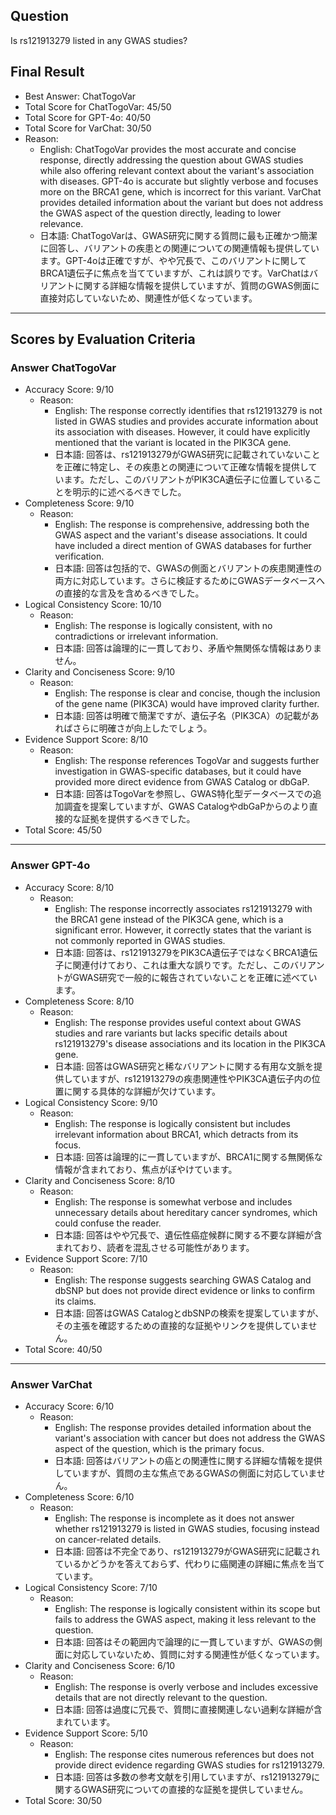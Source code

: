 ## Question

Is rs121913279 listed in any GWAS studies?

## Final Result

- Best Answer: ChatTogoVar
- Total Score for ChatTogoVar: 45/50
- Total Score for GPT-4o: 40/50
- Total Score for VarChat: 30/50
- Reason:
  - English: ChatTogoVar provides the most accurate and concise response, directly addressing the question about GWAS studies while also offering relevant context about the variant's association with diseases. GPT-4o is accurate but slightly verbose and focuses more on the BRCA1 gene, which is incorrect for this variant. VarChat provides detailed information about the variant but does not address the GWAS aspect of the question directly, leading to lower relevance.
  - 日本語: ChatTogoVarは、GWAS研究に関する質問に最も正確かつ簡潔に回答し、バリアントの疾患との関連についての関連情報も提供しています。GPT-4oは正確ですが、やや冗長で、このバリアントに関してBRCA1遺伝子に焦点を当てていますが、これは誤りです。VarChatはバリアントに関する詳細な情報を提供していますが、質問のGWAS側面に直接対応していないため、関連性が低くなっています。

---

## Scores by Evaluation Criteria

### Answer ChatTogoVar
- Accuracy Score: 9/10
  - Reason: 
    - English: The response correctly identifies that rs121913279 is not listed in GWAS studies and provides accurate information about its association with diseases. However, it could have explicitly mentioned that the variant is located in the PIK3CA gene.
    - 日本語: 回答は、rs121913279がGWAS研究に記載されていないことを正確に特定し、その疾患との関連について正確な情報を提供しています。ただし、このバリアントがPIK3CA遺伝子に位置していることを明示的に述べるべきでした。
- Completeness Score: 9/10
  - Reason: 
    - English: The response is comprehensive, addressing both the GWAS aspect and the variant's disease associations. It could have included a direct mention of GWAS databases for further verification.
    - 日本語: 回答は包括的で、GWASの側面とバリアントの疾患関連性の両方に対応しています。さらに検証するためにGWASデータベースへの直接的な言及を含めるべきでした。
- Logical Consistency Score: 10/10
  - Reason: 
    - English: The response is logically consistent, with no contradictions or irrelevant information.
    - 日本語: 回答は論理的に一貫しており、矛盾や無関係な情報はありません。
- Clarity and Conciseness Score: 9/10
  - Reason: 
    - English: The response is clear and concise, though the inclusion of the gene name (PIK3CA) would have improved clarity further.
    - 日本語: 回答は明確で簡潔ですが、遺伝子名（PIK3CA）の記載があればさらに明確さが向上したでしょう。
- Evidence Support Score: 8/10
  - Reason: 
    - English: The response references TogoVar and suggests further investigation in GWAS-specific databases, but it could have provided more direct evidence from GWAS Catalog or dbGaP.
    - 日本語: 回答はTogoVarを参照し、GWAS特化型データベースでの追加調査を提案していますが、GWAS CatalogやdbGaPからのより直接的な証拠を提供するべきでした。
- Total Score: 45/50

---

### Answer GPT-4o
- Accuracy Score: 8/10
  - Reason: 
    - English: The response incorrectly associates rs121913279 with the BRCA1 gene instead of the PIK3CA gene, which is a significant error. However, it correctly states that the variant is not commonly reported in GWAS studies.
    - 日本語: 回答は、rs121913279をPIK3CA遺伝子ではなくBRCA1遺伝子に関連付けており、これは重大な誤りです。ただし、このバリアントがGWAS研究で一般的に報告されていないことを正確に述べています。
- Completeness Score: 8/10
  - Reason: 
    - English: The response provides useful context about GWAS studies and rare variants but lacks specific details about rs121913279's disease associations and its location in the PIK3CA gene.
    - 日本語: 回答はGWAS研究と稀なバリアントに関する有用な文脈を提供していますが、rs121913279の疾患関連性やPIK3CA遺伝子内の位置に関する具体的な詳細が欠けています。
- Logical Consistency Score: 9/10
  - Reason: 
    - English: The response is logically consistent but includes irrelevant information about BRCA1, which detracts from its focus.
    - 日本語: 回答は論理的に一貫していますが、BRCA1に関する無関係な情報が含まれており、焦点がぼやけています。
- Clarity and Conciseness Score: 8/10
  - Reason: 
    - English: The response is somewhat verbose and includes unnecessary details about hereditary cancer syndromes, which could confuse the reader.
    - 日本語: 回答はやや冗長で、遺伝性癌症候群に関する不要な詳細が含まれており、読者を混乱させる可能性があります。
- Evidence Support Score: 7/10
  - Reason: 
    - English: The response suggests searching GWAS Catalog and dbSNP but does not provide direct evidence or links to confirm its claims.
    - 日本語: 回答はGWAS CatalogとdbSNPの検索を提案していますが、その主張を確認するための直接的な証拠やリンクを提供していません。
- Total Score: 40/50

---

### Answer VarChat
- Accuracy Score: 6/10
  - Reason: 
    - English: The response provides detailed information about the variant's association with cancer but does not address the GWAS aspect of the question, which is the primary focus.
    - 日本語: 回答はバリアントの癌との関連性に関する詳細な情報を提供していますが、質問の主な焦点であるGWASの側面に対応していません。
- Completeness Score: 6/10
  - Reason: 
    - English: The response is incomplete as it does not answer whether rs121913279 is listed in GWAS studies, focusing instead on cancer-related details.
    - 日本語: 回答は不完全であり、rs121913279がGWAS研究に記載されているかどうかを答えておらず、代わりに癌関連の詳細に焦点を当てています。
- Logical Consistency Score: 7/10
  - Reason: 
    - English: The response is logically consistent within its scope but fails to address the GWAS aspect, making it less relevant to the question.
    - 日本語: 回答はその範囲内で論理的に一貫していますが、GWASの側面に対応していないため、質問に対する関連性が低くなっています。
- Clarity and Conciseness Score: 6/10
  - Reason: 
    - English: The response is overly verbose and includes excessive details that are not directly relevant to the question.
    - 日本語: 回答は過度に冗長で、質問に直接関連しない過剰な詳細が含まれています。
- Evidence Support Score: 5/10
  - Reason: 
    - English: The response cites numerous references but does not provide direct evidence regarding GWAS studies for rs121913279.
    - 日本語: 回答は多数の参考文献を引用していますが、rs121913279に関するGWAS研究についての直接的な証拠を提供していません。
- Total Score: 30/50